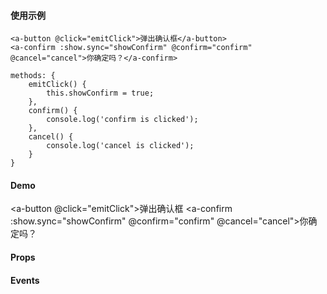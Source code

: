 <docs-header :active="headerActive"></docs-header>

<div class="docs-container">
	<docs-sidebar :active="sidebarActive"></docs-sidebar>
	<div class="docs-content">

#### 使用示例

	<a-button @click="emitClick">弹出确认框</a-button>
	<a-confirm :show.sync="showConfirm" @confirm="confirm" @cancel="cancel">你确定吗？</a-confirm>

	methods: {
		emitClick() {
			this.showConfirm = true;
		},
		confirm() {
			console.log('confirm is clicked');
		},
		cancel() {
			console.log('cancel is clicked');
		}
	}

#### Demo

<a-button @click="emitClick">弹出确认框</a-button>
<a-confirm :show.sync="showConfirm" @confirm="confirm" @cancel="cancel">你确定吗？</a-confirm>

#### Props

<a-table :tableData="propTableData" :tableHead="propTableHead"></a-table>

#### Events

<a-table :tableData="eventTableData" :tableHead="eventTableHead"></a-table>

<script>
	import Head from '../../common/table.js'
	export default {
		data() {
			return {
				sidebarActive: '/#/docs/confirm',
				headerActive: 'docs',
				showConfirm: false,
				propTableData: [
					{
						name: "show",
						description: "是否展示",
						type: "Boolean",
						necessary: "是",
						double: "是",
						default: "否"
					},
					{
						name: "confirmText",
						description: "confirm文案",
						type: "String",
						necessary: "否",
						double: "否",
						default: "确定"
					},
					{
						name: "cancelText",
						description: "cancel文案",
						type: "String",
						necessary: "否",
						double: "否",
						default: "取消"
					}
				],
				propTableHead: Head.propHead,
				eventTableData: [
					{
						name: "confirm",
						description: "点击【确定】之后触发的事件",
						param: "无"
					},
					{
						name: "cancel",
						description: "点击【取消】之后触发的事件",
						param: "无"
					}
				],
				eventTableHead: Head.eventHead
			}
		},
		methods: {
			emitClick() {
				this.showConfirm = true;
			},
			confirm() {
				console.log('confirm is clicked');
			},
			cancel() {
				console.log('cancel is clicked');
			}
		}
	}
</script>


</div>
</div>